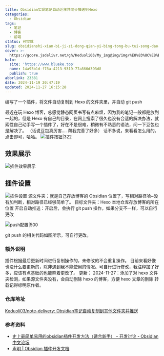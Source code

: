 ```yaml
---
title: Obsidian实现笔记自动迁移并同步推送到Hexo
categories:
  - Obsidian
tags:
  - 笔记
  - 博客
  - 前端
status: 已完成
slug: obsidianshi-xian-bi-ji-zi-dong-qian-yi-bing-tong-bu-tui-song-dao-hexo
cover: >-
  https://gcore.jsdelivr.net/gh/Keduoli03/My_img@img/img/%E8%83%8C%E8%BA%AB%E5%A6%B9%E5%A6%B9.jpg
halo:
  site: 'https://www.blueke.top'
  name: 14a95b1d-f78a-4213-9319-77a866d393d8
  publish: true
abbrlink: 23381
date: 2024-11-19 20:47:19
updated: 2024-11-27 16:15:28
---
```

编写了一个插件，将文件自动复制到 Hexo 的文件夹里，并自动 git push
<!--more-->
最近在玩 Hexo 博客，总感觉静态网页书写有点麻烦，因为我的笔记一般都是放到一起的，但是 Hexo 有自己的目录，在网上搜索了很久也没有合适的解决办法，就索性自己动手写一个插件了，好在不是很难，稍微有不熟悉的语法，问一下豆包也是解决了。
（话说豆包真厉害.... 帮我完善了好多）
话不多说，来看看怎么用的。点击即可，哈哈。
![插件按钮|322](https://gcore.jsdelivr.net/gh/Keduoli03/My_img@img/img/%E6%8F%92%E4%BB%B6%E6%8C%89%E9%92%AE.png)

## 效果展示
![插件效果展示](https://gcore.jsdelivr.net/gh/Keduoli03/My_img@img/img/%E6%8F%92%E4%BB%B6%E6%95%88%E6%9E%9C%E5%B1%95%E7%A4%BA.png)
## 插件设置
![插件设置](https://gcore.jsdelivr.net/gh/Keduoli03/My_img@img/img/%E6%8F%92%E4%BB%B6%E8%AE%BE%E7%BD%AE.png)
源文件夹：就是自己存放博客的 Obsidian 位置了，写相对路径哈~没有加判断，相对路径已经够简单了。
目标文件夹：Hexo 本地仓库存放博客的所在位置
开启自动推送：开启后，会执行 git push 操作，如果分支不一样，可以自行更改

![push配置|500](https://gcore.jsdelivr.net/gh/Keduoli03/My_img@img/img/push%E9%85%8D%E7%BD%AE.png)

git push 的相关代码如图所示，可自行更改。

### 额外说明
插件根据最后更新时间进行复制操作的，未修改的不会重复操作。
目前来看好像也没什么要更新的，除非遇到我不能使用的情况。可自行进行修改，我注释加了好多，应该有点基础的也能照着更改了。
更新：
2024-11-27：添加了对 hexo 文件夹检测，如果源文件夹没有，会自动删除 hexo 的博客，方便 hexo 文章的删除
转载记得标明原作者。
### 仓库地址
[Keduoli03/note-delivery: Obsidian笔记自动复制到其他文件夹并推送](https://github.com/Keduoli03/note-delivery)
### 参考资料
- [史上最简单易用的obsidian插件开发方法（适合新手） - 开发讨论 - Obsidian 中文论坛](https://forum-zh.obsidian.md/t/topic/37149)
- [声明 | Obsidian 插件开发文档](https://luhaifeng666.github.io/obsidian-plugin-docs-zh/zh2.0/)
